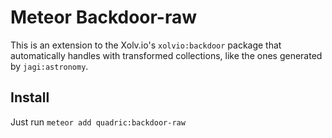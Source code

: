 Meteor Backdoor-raw
==========================

This is an extension to the Xolv.io's `xolvio:backdoor` package that automatically
handles with transformed collections, like the ones generated by `jagi:astronomy`.

## Install

Just run `meteor add quadric:backdoor-raw`
